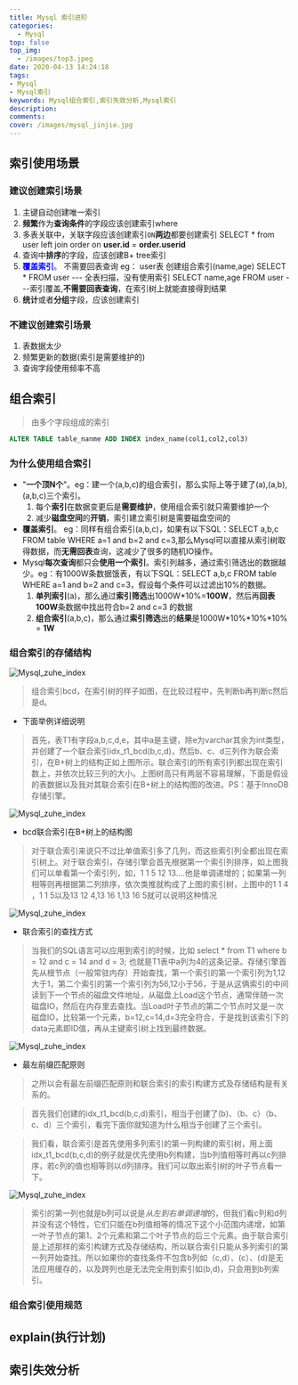```yaml
---
title: Mysql 索引进阶
categories:
  - Mysql
top: false
top_img:
  - /images/top3.jpeg
date: 2020-04-13 14:24:18
tags:
- Mysql
- Mysql索引
keywords: Mysql组合索引,索引失效分析,Mysql索引
description:
comments:
cover: /images/mysql_jinjie.jpg
---
```


## 索引使用场景

### 建议创建索引场景
1. 主键自动创建唯一索引
2. **频繁**作为**查询条件**的字段应该创建索引where
3. 多表关联中，关联字段应该创建索引`ON`**两边**都要创建索引
  SELECT * from user left join order on **user.id** = **order.userid**
4. 查询中**排序**的字段，应该创建B+ tree索引
5. <span style="color:blue">**覆盖索引**</span>。 不需要回表查询
  eg： user表  创建组合索引(name,age)
  SELECT * FROM user    --- 全表扫描，没有使用索引
  SELECT name,age FROM user    ---索引覆盖,**不需要回表查询**，在索引树上就能直接得到结果
6. **统计**或者**分组**字段，应该创建索引

### 不建议创建索引场景
1. 表数据太少
2. 频繁更新的数据(索引是需要维护的)
3. 查询字段使用频率不高

## 组合索引
> 由多个字段组成的索引
```Sql
ALTER TABLE table_nanme ADD INDEX index_name(col1,col2,col3)
```

### 为什么使用组合索引
- "**一个顶N个**"。eg：建一个(a,b,c)的组合索引，那么实际上等于建了(a),(a,b),(a,b,c)三个索引。
    1. 每个**索引**在数据变更后是**需要维护**，使用组合索引就只需要维护一个
    2. 减少**磁盘空间**的**开销**，索引建立索引树是需要磁盘空间的
- **覆盖索引**。 eg：同样有组合索引(a,b,c)，如果有以下SQL：SELECT a,b,c FROM table WHERE a=1 and b=2 and c=3,那么Mysql可以直接从索引树取得数据，而**无需回表**查询，这减少了很多的随机IO操作。
- Mysql**每次查询**都只会**使用一个索引**。索引列越多，通过索引筛选出的数据越少。eg：有1000W条数据饿表，有以下SQL：SELECT a,b,c FROM table WHERE a=1 and b=2 and c=3，假设每个条件可以过滤出10%的数据。
  1. **单列索引**(a)，那么通过**索引筛选**出1000W*10%=**100W**，然后再**回表100W**条数据中找出符合b=2 and c=3 的数据
  2. **组合索引**(a,b,c)，那么通过**索引筛选**出的**结果**是1000W*10%*10%*10% = **1W**

### 组合索引的存储结构
![Mysql_zuhe_index](/images/mysql_zuhe_index.jpg)
> 组合索引bcd，在索引树的样子如图，在比较过程中，先判断b再判断c然后是d。

- 下面举例详细说明
> 首先，表T1有字段a,b,c,d,e，其中a是主键，除e为varchar其余为int类型，并创建了一个联合索引idx_t1_bcd(b,c,d)，然后b、c、d三列作为联合索引，在B+树上的结构正如上图所示。联合索引的所有索引列都出现在索引数上，并依次比较三列的大小。上图树高只有两层不容易理解，下面是假设的表数据以及我对其联合索引在B+树上的结构图的改进。PS：基于InnoDB存储引擎。

![Mysql_zuhe_index](/images/mysql_zuhe_index3.jpg)

- bcd联合索引在B+树上的结构图
> 对于联合索引来说只不过比单值索引多了几列，而这些索引列全都出现在索引树上。对于联合索引，存储引擎会首先根据第一个索引列排序，如上图我们可以单看第一个索引列，如，1 1 5 12 13....他是单调递增的；如果第一列相等则再根据第二列排序，依次类推就构成了上图的索引树，上图中的1 1 4 ，1 1 5以及13 12 4,13 16 1,13 16 5就可以说明这种情况

![Mysql_zuhe_index](/images/mysql_zuhe_index2.png)

- 联合索引的查找方式
> 当我们的SQL语言可以应用到索引的时候，比如 select * from T1 where b = 12 and c = 14 and d = 3; 也就是T1表中a列为4的这条记录。存储引擎首先从根节点（一般常驻内存）开始查找，第一个索引的第一个索引列为1,12大于1，第二个索引的第一个索引列为56,12小于56，于是从这俩索引的中间读到下一个节点的磁盘文件地址，从磁盘上Load这个节点，通常伴随一次磁盘IO，然后在内存里去查找。当Load叶子节点的第二个节点时又是一次磁盘IO，比较第一个元素，b=12,c=14,d=3完全符合，于是找到该索引下的data元素即ID值，再从主键索引树上找到最终数据。

![Mysql_zuhe_index](/images/mysql_zuhe_index4.png)

- 最左前缀匹配原则
> 之所以会有最左前缀匹配原则和联合索引的索引构建方式及存储结构是有关系的。

> 首先我们创建的idx_t1_bcd(b,c,d)索引，相当于创建了(b)、（b、c）（b、c、d）三个索引，看完下面你就知道为什么相当于创建了三个索引。

> 我们看，联合索引是首先使用多列索引的第一列构建的索引树，用上面idx_t1_bcd(b,c,d)的例子就是优先使用b列构建，当b列值相等时再以c列排序，若c列的值也相等则以d列排序。我们可以取出索引树的叶子节点看一下。

![Mysql_zuhe_index](/images/mysql_zuhe_index5.png)

> 索引的第一列也就是b列可以说是*从左到右单调递增*的，但我们看c列和d列并没有这个特性，它们只能在b列值相等的情况下这个小范围内递增，如第一叶子节点的第1、2个元素和第二个叶子节点的后三个元素。 ​ 
> 由于联合索引是上述那样的索引构建方式及存储结构，所以联合索引只能从多列索引的第一列开始查找。所以如果你的查找条件不包含b列如（c,d）、(c）、(d)是无法应用缓存的，以及跨列也是无法完全用到索引如(b,d)，只会用到b列索引。

### 组合索引使用规范

## explain(执行计划)

## 索引失效分析
